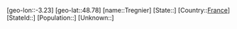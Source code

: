 ﻿---
location: [48.78,-3.23]
type: City
tags:
- geo/City


SpocWebEntityId: 34959
isDeleted: false
confidential: public

---
[geo-lon::-3.23]
[geo-lat::48.78]
[name::Tregnier]
[State::]
[Country::[France](geo/Continent/Europe/France.md)]
[StateId::]
[Population::]
[Unknown::]

